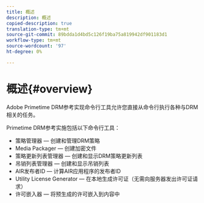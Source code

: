 ```yaml
---
title: 概述
description: 概述
copied-description: true
translation-type: tm+mt
source-git-commit: 89bdda1d4bd5c126f19ba75a819942df901183d1
workflow-type: tm+mt
source-wordcount: '97'
ht-degree: 0%

---
```



# 概述{#overview}

Adobe Primetime DRM参考实现命令行工具允许您直接从命令行执行各种与DRM相关的任务。

Primetime DRM参考实施包括以下命令行工具：

* 策略管理器 — 创建和管理DRM策略
* Media Packager — 创建加密文件
* 策略更新列表管理器 — 创建和显示DRM策略更新列表
* 吊销列表管理器 — 创建和显示吊销列表
* AIR发布者ID — 计算AIR应用程序的发布者ID
* Utility License Generator — 在本地生成许可证（无需向服务器发出许可证请求）
* 许可嵌入器 — 将预生成的许可嵌入到内容中